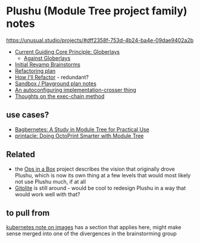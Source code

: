 # Plushu (Module Tree project family) notes

https://unusual.studio/projects/#dff2358f-753d-4b24-ba4e-09dae9402a2b

- [Current Guiding Core Principle: Globerlays](b94c0909-a328-469d-adae-02ce452c7e07.md)
  - [Against Globerlays](e4613d89-de0a-4104-8c5a-398582d28a75.md)
- [Initial Revamp Brainstorms](ade465ec-5355-442d-855a-aeea7ca32907.md)
- [Refactoring plan](123f3c78-e83c-4ae3-a015-0262eed3bdc1.md)
 - [How I'll Refactor](d34ae497-7fda-419e-8b9d-90075d333cb2.md) - redundant?
- [Sandbox / Playground plan notes](875b35ab-639f-42fa-9c4f-f649fd528d75.md)
- [An autoconfiguring implementation-crosser thing](51ef3ce9-69d1-4f96-851f-5575392a82ce.md)
- [Thoughts on the exec-chain method](a7c6f143-cd79-40dc-8295-61b7dd0c6a6d.md)

## use cases?

- [Bagbernetes: A Study in Module Tree for Practical Use](6969b9d6-3e77-462d-84e0-a3b95d268586.md)
- [printacle: Doing OctoPrint Smarter with Module Tree](6cedf980-da58-41a7-8164-7de2bdf27f07.md)

## Related

- the [Ops in a Box](035d1e22-7dca-4901-aa4a-1624e7a6a15c.md) project describes the vision that originally drove Plushu, which is now its own thing at a few levels that would most likely not use Plushu much, if at all
- [Gitolite](670af243-aa7d-49c0-af30-e0cc1e8f491d.md) is still around - would be cool to redesign Plushu in a way that would work well with that?

## to pull from

[kubernetes note on images](0630c9a3-aa16-415b-a9b6-a4e507211b1e.md) has a section that applies here, might make sense merged into one of the divergences in the brainstorming group
